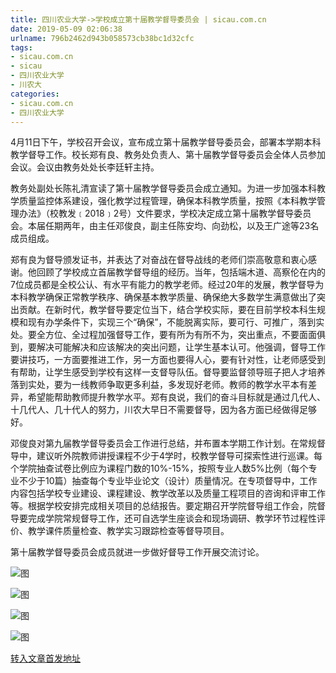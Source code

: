 ```yaml
---
title: 四川农业大学->学校成立第十届教学督导委员会 | sicau.com.cn
date: 2019-05-09 02:06:38
urlname: 796b2462d943b058573cb38bc1d32cfc
tags: 
- sicau.com.cn
- sicau
- 四川农业大学
- 川农大
categories:
- sicau.com.cn
- 四川农业大学
---
```



4月11日下午，学校召开会议，宣布成立第十届教学督导委员会，部署本学期本科教学督导工作。校长郑有良、教务处负责人、第十届教学督导委员会全体人员参加会议。会议由教务处处长李廷轩主持。

教务处副处长陈礼清宣读了第十届教学督导委员会成立通知。为进一步加强本科教学质量监控体系建设，强化教学过程管理，确保本科教学质量，按照《本科教学管理办法》（校教发﹝2018﹞2号）文件要求，学校决定成立第十届教学督导委员会。本届任期两年，由主任邓俊良，副主任陈安均、向劲松，以及王广途等23名成员组成。

郑有良为督导颁发证书，并表达了对奋战在督导战线的老师们崇高敬意和衷心感谢。他回顾了学校成立首届教学督导组的经历。当年，包括端木道、高察伦在内的7位成员都是全校公认、有水平有能力的教学老师。经过20年的发展，教学督导为本科教学确保正常教学秩序、确保基本教学质量、确保绝大多数学生满意做出了突出贡献。在新时代，教学督导要定位当下，结合学校实际，要在目前学校本科生规模和现有办学条件下，实现三个“确保”，不能脱离实际，要可行、可推广，落到实处。要全方位、全过程加强督导工作，要有所为有所不为，突出重点，不要面面俱到，要解决可能解决和应该解决的突出问题，让学生基本认可。他强调，督导工作要讲技巧，一方面要推进工作，另一方面也要得人心，要有针对性，让老师感受到有帮助，让学生感受到学校有这样一支督导队伍。督导要监督领导班子把人才培养落到实处，要为一线教师争取更多利益，多发现好老师。教师的教学水平本有差异，希望能帮助教师提升教学水平。郑有良说，我们的奋斗目标就是通过几代人、十几代人、几十代人的努力，川农大早日不需要督导，因为各方面已经做得足够好。

邓俊良对第九届教学督导委员会工作进行总结，并布置本学期工作计划。在常规督导中，建议听外院教师讲授课程不少于4学时，校教学督导可探索性进行巡课。每个学院抽查试卷比例应为课程门数的10%-15%，按照专业人数5%比例（每个专业不少于10篇）抽查每个专业毕业论文（设计）质量情况。在专项督导中，工作内容包括学校专业建设、课程建设、教学改革以及质量工程项目的咨询和评审工作等。根据学校安排完成相关项目的总结报告。要定期召开学院督导组工作会，院督导要完成学院常规督导工作，还可自选学生座谈会和现场调研、教学环节过程性评价、教学课件质量检查、教学实习跟踪检查等督导项目。

第十届教学督导委员会成员就进一步做好督导工作开展交流讨论。



![图](https://news.sicau.edu.cn/__local/7/21/C1/1927220A3CB5B56676FC72F156D_A97AB6DA_DDEF.jpg?e=.jpg)

![图](https://news.sicau.edu.cn/__local/6/51/FC/AA27FF3656855AAD66D7E6464FD_1E65ADEC_F58E.jpg?e=.jpg)

![图](https://news.sicau.edu.cn/__local/B/39/DD/F397CF9FD3AC21B425188650527_2ECF376B_CD25.jpg?e=.jpg)

![图](https://news.sicau.edu.cn/__local/C/74/98/D7E383AD7C2BFCEC9CFBFDA2394_B033D39B_149FF.jpg?e=.jpg)

[转入文章首发地址](https://news.sicau.edu.cn/info/1135/50614.htm)